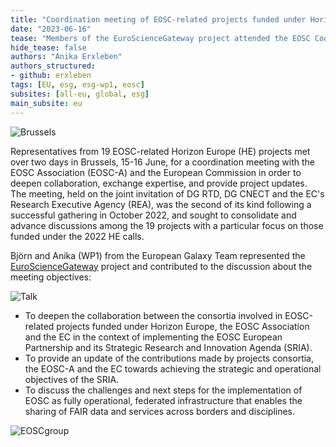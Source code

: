 ```yaml
---
title: "Coordination meeting of EOSC-related projects funded under Horizon Europe"
date: "2023-06-16"
tease: "Members of the EuroScienceGateway project attended the EOSC Coordination meeting in Brussels"
hide_tease: false
authors: "Anika Erxleben"
authors_structured:
- github: erxleben
tags: [EU, esg, esg-wp1, eosc]
subsites: [all-eu, global, esg]
main_subsite: eu
---
```


![Brussels](./images/Brussels.jpg)

Representatives from 19 EOSC-related Horizon Europe (HE) projects met over two days in Brussels, 15-16 June, for a coordination meeting with the EOSC Association (EOSC-A) and the European Commission in order to deepen collaboration, exchange expertise, and provide project updates. The meeting, held on the joint invitation of DG RTD, DG CNECT and the EC's Research Executive Agency (REA), was the second of its kind following a successful gathering in October 2022, and sought to consolidate and advance discussions among the 19 projects with a particular focus on those funded under the 2022 HE calls.

Björn and Anika (WP1) from the European Galaxy Team represented the [EuroScienceGateway](https://galaxyproject.org/projects/esg) project and contributed to the discussion about the meeting objectives:

![Talk](./images/talk.jpg)


- To deepen the collaboration between the consortia involved in EOSC-related projects funded
under Horizon Europe, the EOSC Association and the EC in the context of implementing the EOSC
European Partnership and its Strategic Research and Innovation Agenda (SRIA).
- To provide an update of the contributions made by projects consortia, the EOSC-A and the EC
towards achieving the strategic and operational objectives of the SRIA.
- To discuss the challenges and next steps for the implementation of EOSC as fully operational,
federated infrastructure that enables the sharing of FAIR data and services across borders and
disciplines.

![EOSCgroup](./images/group.jpg)

